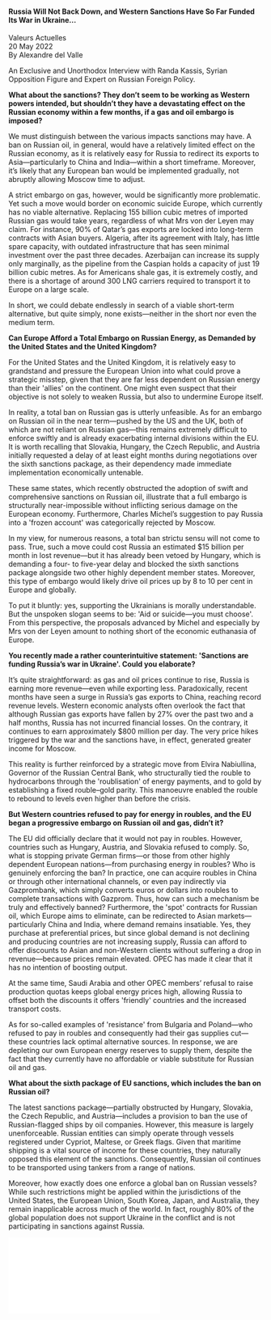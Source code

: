 <h4>Russia Will Not Back Down, and Western Sanctions Have So Far Funded Its War in Ukraine…</h4>

Valeurs Actuelles  
20 May 2022  
By Alexandre del Valle  

An Exclusive and Unorthodox Interview with Randa Kassis, Syrian Opposition Figure and Expert on Russian Foreign Policy.

<b>What about the sanctions? They don’t seem to be working as Western powers intended, but shouldn’t they have a devastating effect on the Russian economy within a few months, if a gas and oil embargo is imposed?</b>

We must distinguish between the various impacts sanctions may have. A ban on Russian oil, in general, would have a relatively limited effect on the Russian economy, as it is relatively easy for Russia to redirect its exports to Asia—particularly to China and India—within a short timeframe. Moreover, it’s likely that any European ban would be implemented gradually, not abruptly allowing Moscow time to adjust.

A strict embargo on gas, however, would be significantly more problematic. Yet such a move would border on economic suicide Europe, which currently has no viable alternative. Replacing 155 billion cubic metres of imported Russian gas would take years, regardless of what Mrs von der Leyen may claim. For instance, 90% of Qatar’s gas exports are locked into long-term contracts with Asian buyers. Algeria, after its agreement with Italy, has little spare capacity, with outdated infrastructure that has seen minimal investment over the past three decades. Azerbaijan can increase its supply only marginally, as the pipeline from the Caspian holds a capacity of just 19 billion cubic metres. As for Americans shale gas, it is extremely costly, and there is a shortage of around 300 LNG carriers required to transport it to Europe on a large scale.

In short, we could debate endlessly in search of a viable short-term alternative, but quite simply, none exists—neither in the short nor even the medium term.

<b>Can Europe Afford a Total Embargo on Russian Energy, as Demanded by the United States and the United Kingdom?</b>

For the United States and the United Kingdom, it is relatively easy to grandstand and pressure the European Union into what could prove a strategic misstep, given that they are far less dependent on Russian energy than their 'allies' on the continent. One might even suspect that their objective is not solely to weaken Russia, but also to undermine Europe itself.

In reality, a total ban on Russian gas is utterly unfeasible. As for an embargo on Russian oil in the near term—pushed by the US and the UK, both of which are not reliant on Russian gas—this remains extremely difficult to enforce swiftly and is already exacerbating internal divisions within the EU. It is worth recalling that Slovakia, Hungary, the Czech Republic, and Austria initially requested a delay of at least eight months during negotiations over the sixth sanctions package, as their dependency made immediate implementation economically untenable.

These same states, which recently obstructed the adoption of swift and comprehensive sanctions on Russian oil, illustrate that a full embargo is structurally near-impossible without inflicting serious damage on the European economy. Furthermore, Charles Michel’s suggestion to pay Russia into a 'frozen account' was categorically rejected by Moscow.

In my view, for numerous reasons, a total ban strictu sensu will not come to pass. True, such a move could cost Russia an estimated $15 billion per month in lost revenue—but it has already been vetoed by Hungary, which is demanding a four- to five-year delay and blocked the sixth sanctions package alongside two other highly dependent member states. Moreover, this type of embargo would likely drive oil prices up by 8 to 10 per cent in Europe and globally.

To put it bluntly: yes, supporting the Ukrainians is morally understandable. But the unspoken slogan seems to be: 'Aid or suicide—you must choose'. From this perspective, the proposals advanced by Michel and especially by Mrs von der Leyen amount to nothing short of the economic euthanasia of Europe.

<b>You recently made a rather counterintuitive statement: 'Sanctions are funding Russia’s war in Ukraine'. Could you elaborate?</b>

It’s quite straightforward: as gas and oil prices continue to rise, Russia is earning more revenue—even while exporting less. Paradoxically, recent months have seen a surge in Russia’s gas exports to China, reaching record revenue levels. Western economic analysts often overlook the fact that although Russian gas exports have fallen by 27% over the past two and a half months, Russia has not incurred financial losses. On the contrary, it continues to earn approximately $800 million per day. The very price hikes triggered by the war and the sanctions have, in effect, generated greater income for Moscow.

This reality is further reinforced by a strategic move from Elvira Nabiullina, Governor of the Russian Central Bank, who structurally tied the rouble to hydrocarbons through the 'roublisation' of energy payments, and to gold by establishing a fixed rouble–gold parity. This manoeuvre enabled the rouble to rebound to levels even higher than before the crisis.

<b>But Western countries refused to pay for energy in roubles, and the EU began a progressive embargo on Russian oil and gas, didn’t it?</b>

The EU did officially declare that it would not pay in roubles. However, countries such as Hungary, Austria, and Slovakia refused to comply. So, what is stopping private German firms—or those from other highly dependent European nations—from purchasing energy in roubles? Who is genuinely enforcing the ban? In practice, one can acquire roubles in China or through other international channels, or even pay indirectly via Gazprombank, which simply converts euros or dollars into roubles to complete transactions with Gazprom. Thus, how can such a mechanism be truly and effectively banned? Furthermore, the 'spot' contracts for Russian oil, which Europe aims to eliminate, can be redirected to Asian markets—particularly China and India, where demand remains insatiable. Yes, they purchase at preferential prices, but since global demand is not declining and producing countries are not increasing supply, Russia can afford to offer discounts to Asian and non-Western clients without suffering a drop in revenue—because prices remain elevated. OPEC has made it clear that it has no intention of boosting output.

At the same time, Saudi Arabia and other OPEC members’ refusal to raise production quotas keeps global energy prices high, allowing Russia to offset both the discounts it offers 'friendly' countries and the increased transport costs.

As for so-called examples of 'resistance' from Bulgaria and Poland—who refused to pay in roubles and consequently had their gas supplies cut—these countries lack optimal alternative sources. In response, we are depleting our own European energy reserves to supply them, despite the fact that they currently have no affordable or viable substitute for Russian oil and gas.

<b>What about the sixth package of EU sanctions, which includes the ban on Russian oil?</b>

The latest sanctions package—partially obstructed by Hungary, Slovakia, the Czech Republic, and Austria—includes a provision to ban the use of Russian-flagged ships by oil companies. However, this measure is largely unenforceable. Russian entities can simply operate through vessels registered under Cypriot, Maltese, or Greek flags. Given that maritime shipping is a vital source of income for these countries, they naturally opposed this element of the sanctions. Consequently, Russian oil continues to be transported using tankers from a range of nations.

Moreover, how exactly does one enforce a global ban on Russian vessels? While such restrictions might be applied within the jurisdictions of the United States, the European Union, South Korea, Japan, and Australia, they remain inapplicable across much of the world. In fact, roughly 80% of the global population does not support Ukraine in the conflict and is not participating in sanctions against Russia.

![](16-Valeurs%20actuelles.pdf)
<p></p>
